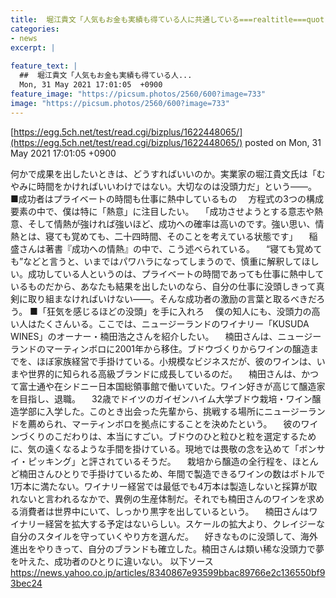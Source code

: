 ```yaml
---
title:  堀江貴文「人気もお金も実績も得ている人に共通している===realtitle===quot;ある能力===realtitle===quot;」  
categories:
- news
excerpt: |
  
feature_text: |
  ##  堀江貴文「人気もお金も実績も得ている人...
  Mon, 31 May 2021 17:01:05  +0900
feature_image: "https://picsum.photos/2560/600?image=733"
image: "https://picsum.photos/2560/600?image=733"
---
```


[https://egg.5ch.net/test/read.cgi/bizplus/1622448065/](https://egg.5ch.net/test/read.cgi/bizplus/1622448065/)
posted on Mon, 31 May 2021 17:01:05  +0900

<!--more-->

何かで成果を出したいときは、どうすればいいのか。実業家の堀江貴文氏は「むやみに時間をかければいいわけではない。大切なのは没頭力だ」という——。 ■成功者はプライベートの時間も仕事に熱中しているもの 　方程式の3つの構成要素の中で、僕は特に「熱意」に注目したい。 　「成功させようとする意志や熱意、そして情熱が強ければ強いほど、成功への確率は高いのです。強い思い、情熱とは、寝ても覚めても、二十四時間、そのことを考えている状態です」 　稲盛さんは著書『成功への情熱』の中で、こう述べられている。 　“寝ても覚めても”などと言うと、いまではパワハラになってしまうので、慎重に解釈してほしい。成功している人というのは、プライベートの時間であっても仕事に熱中しているものだから、あなたも結果を出したいのなら、自分の仕事に没頭しきって真剣に取り組まなければいけない——。そんな成功者の激励の言葉と取るべきだろう。 ■「狂気を感じるほどの没頭」を手に入れろ 　僕の知人にも、没頭力の高い人はたくさんいる。ここでは、ニュージーランドのワイナリー「KUSUDA WINES」のオーナー・楠田浩之さんを紹介したい。 　楠田さんは、ニュージーランドのマーティンボロに2001年から移住。ブドウづくりからワインの醸造までを、ほぼ家族経営で手掛けている。小規模なビジネスだが、彼のワインは、いまや世界的に知られる高級ブランドに成長しているのだ。 　楠田さんは、かつて富士通や在シドニー日本国総領事館で働いていた。ワイン好きが高じて醸造家を目指し、退職。 　32歳でドイツのガイゼンハイム大学ブドウ栽培・ワイン醸造学部に入学した。このとき出会った先輩から、挑戦する場所にニュージーランドを薦められ、マーティンボロを拠点にすることを決めたという。 　彼のワインづくりのこだわりは、本当にすごい。ブドウのひと粒ひと粒を選定するために、気の遠くなるような手間を掛けている。現地では畏敬の念を込めて「ボンサイ・ピッキング」と評されているそうだ。 　栽培から醸造の全行程を、ほとんど楠田さんひとりで手掛けているため、年間で製造できるワインの数はボトルで1万本に満たない。ワイナリー経営では最低でも4万本は製造しないと採算が取れないと言われるなかで、異例の生産体制だ。それでも楠田さんのワインを求める消費者は世界中にいて、しっかり黒字を出しているという。 　楠田さんはワイナリー経営を拡大する予定はないらしい。スケールの拡大より、クレイジーな自分のスタイルを守っていくやり方を選んだ。 　好きなものに没頭して、海外進出をやりきって、自分のブランドも確立した。楠田さんは類い稀な没頭力で夢を叶えた、成功者のひとりに違いない。 以下ソース https://news.yahoo.co.jp/articles/8340867e93599bbac89766e2c136550bf93bec24
